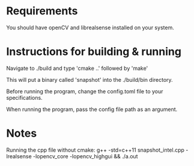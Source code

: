 # Requirements

You should have openCV and librealsense installed on your system.

# Instructions for building & running

Navigate to ./build and type 'cmake ..' followed by 'make'

This will put a binary called 'snapshot' into the ./build/bin directory.

Before running the program, change the config.toml file to your specifications.

When running the program, pass the config file path as an argument.

# Notes

Running the cpp file without cmake: g++ -std=c++11 snapshot_intel.cpp -lrealsense -lopencv_core -lopencv_highgui && ./a.out
